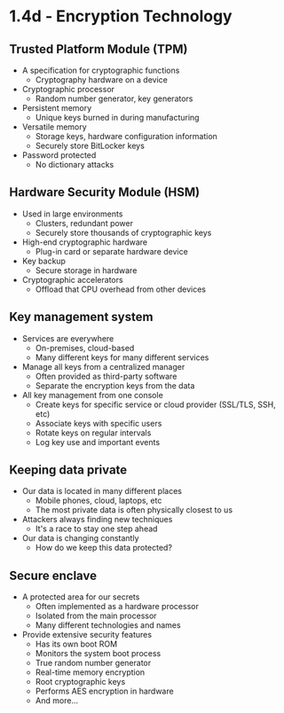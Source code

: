 # 1.4d - Encryption Technology
## Trusted Platform Module (TPM)
- A specification for cryptographic functions
	- Cryptography hardware on a device
- Cryptographic processor
	- Random number generator, key generators
- Persistent memory
	- Unique keys burned in during manufacturing
- Versatile memory
	- Storage keys, hardware configuration information
	- Securely store BitLocker keys
- Password protected
	- No dictionary attacks
## Hardware Security Module (HSM)
- Used in large environments
	- Clusters, redundant power
	- Securely store thousands of cryptographic keys
- High-end cryptographic hardware
	- Plug-in card or separate hardware device
- Key backup
	- Secure storage in hardware
- Cryptographic accelerators
	- Offload that CPU overhead from other devices
## Key management system
- Services are everywhere
	- On-premises, cloud-based
	- Many different keys for many different services
- Manage all keys from a centralized manager
	- Often provided as third-party software
	- Separate the encryption keys from the data
- All key management from one console
	- Create keys for specific service or cloud provider (SSL/TLS, SSH, etc)
	- Associate keys with specific users
	- Rotate keys on regular intervals
	- Log key use and important events
## Keeping data private
- Our data is located in many different places
	- Mobile phones, cloud, laptops, etc
	- The most private data is often physically closest to us
- Attackers always finding new techniques
	- It's a race to stay one step ahead
- Our data is changing constantly
	- How do we keep this data protected?
## Secure enclave
- A protected area for our secrets
	- Often implemented as a hardware processor
	- Isolated from the main processor
	- Many different technologies and names
- Provide extensive security features 
	- Has its own boot ROM
	- Monitors the system boot process
	- True random number generator
	- Real-time memory encryption
	- Root cryptographic keys
	- Performs AES encryption in hardware
	- And more...
